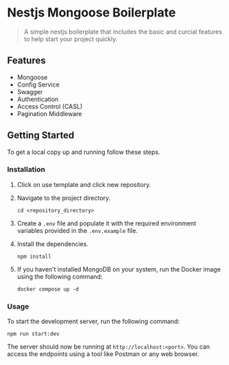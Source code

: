 # Nestjs Mongoose Boilerplate

> A simple nestjs boilerplate that includes the basic and curcial features to help start your project quickly.

## Features

- Mongoose
- Config Service
- Swagger
- Authentication
- Access Control (CASL)
- Pagination Middleware

## Getting Started

To get a local copy up and running follow these steps.

### Installation

1. Click on use template and click new repository.

2. Navigate to the project directory.

   ```shell
   cd <repository_directory>
   ```

3. Create a `.env` file and populate it with the required environment variables provided in the `.env.example` file.

4. Install the dependencies.

   ```shell
   npm install
   ```

5. If you haven't installed MongoDB on your system, run the Docker image using the following command:
   ```shell
   docker compose up -d
   ```

### Usage

To start the development server, run the following command:

```shell
npm run start:dev
```

The server should now be running at `http://localhost:<port>`. You can access the endpoints using a tool like Postman or any web browser.
